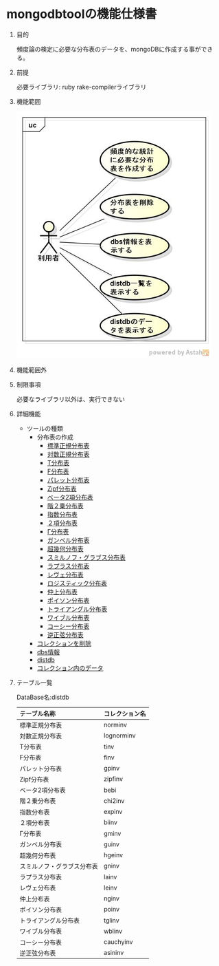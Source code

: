mongodbtoolの機能仕様書
=======================
1. 目的

   頻度論の検定に必要な分布表のデータを、mongoDBに作成する事ができる。

1. 前提

   必要ライブラリ:  ruby rake-compilerライブラリ  

1. 機能範囲

    ![](images/ucMongoDBTool.jpg)  

1. 機能範囲外

1. 制限事項

    必要なライブラリ以外は、実行できない  

1. 詳細機能

   * ツールの種類
     - 分布表の作成
       - [標準正規分布表](crtndist.md)
       - [対数正規分布表](crtlogndist.md)  
       - [T分布表](crttdist.md)
       - [F分布表](crtfdist.md)
       - [パレット分布表](crtparetodist.md)
       - [Zipf分布表](crtzipfdist.md)
       - [ベータ2項分布表](crtbebidist.md)
       - [階２乗分布表](crtchi2dist.md)
       - [指数分布表](crtexpdist.md)
       - [２項分布表](crtbidist.md)
       - [Γ分布表](crtgmdist.md)
       - [ガンベル分布表](crtgudist.md)
       - [超幾何分布表](crthgedist.md)
       - [スミルノフ・グラブス分布表](crtgndist.md)
       - [ラプラス分布表](crtladist.md)
       - [レヴェ分布表](crtledist.md)
       - [ロジスティック分布表](crtlogdist.md)
       - [仲上分布表](crtngdist.md)
       - [ポイソン分布表](crtpodist.md)
       - [トライアングル分布表](crttgldist.md)
       - [ワイブル分布表](crtwbldist.md)
       - [コーシー分布表](crtcauchydist.md)
       - [逆正弦分布表](crtasindist.md)
     - [コレクションを削除](dropdist.md)  
     - [dbs情報](dspdbs.md)
     - [distdb](dspdistdbs.md)
     - [コレクション内のデータ](dspdistdts.md)

1. テーブル一覧

   DataBase名:distdb  
  
   |テーブル名称              |コレクション名|
   |--------------------------|--------------|
   |標準正規分布表            |norminv       |
   |対数正規分布表            |lognorminv    |
   |T分布表                   |tinv          |
   |F分布表                   |finv          |
   |パレット分布表            |gpinv         |
   |Zipf分布表                |zipfinv       |
   |ベータ2項分布表           |bebi          |
   |階２乗分布表              |chi2inv       |
   |指数分布表                |expinv        |
   |２項分布表                |biinv         |
   |Γ分布表                  |gminv         |
   |ガンベル分布表            |guinv         |
   |超幾何分布表              |hgeinv        |
   |スミルノフ・グラブス分布表|gninv         |
   |ラプラス分布表            |lainv         |
   |レヴェ分布表              |leinv         |
   |仲上分布表                |nginv         |
   |ポイソン分布表            |poinv         |
   |トライアングル分布表      |tglinv        |
   |ワイブル分布表            |wblinv        |
   |コーシー分布表            |cauchyinv     |
   |逆正弦分布表              |asininv       |

